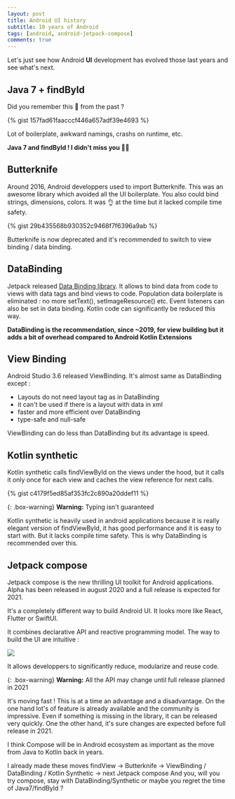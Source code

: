```yaml
---
layout: post
title: Android UI history
subtitle: 10 years of Android
tags: [android, android-jetpack-compose]
comments: true
---
```

 
Let's just see how Android **UI** development has evolved those last years and see what's next.

## Java 7 + findById

Did you remember this 👻 from the past ? 
  
{% gist 157fad61faacccf446a657adf39e4693 %} 
   
Lot of boilerplate, awkward namings, crashs on runtime, etc.

**Java 7 and findById ! I didn't miss you 🙅‍♂️**

## Butterknife

Around 2016, Android developpers used to import Butterknife. This was an awesome library which avoided all the UI boilerplate. 
You also could bind strings, dimensions, colors. It was 👌 at the time but it lacked compile time safety.
 
{% gist 29b435568b930352c9468f7f6396a9ab %} 
    
Butterknife is now deprecated and it's recommended to switch to view binding / data binding.

## DataBinding

Jetpack released [Data Binding library](https://developer.android.com/topic/libraries/data-binding). 
It allows to bind data from code to views with data tags and bind views to code.
Population data boilerplate is eliminated : no more setText(), setImageResource() etc. 
Event listeners can also be set in data binding. Kotlin code can significantly be reduced this way.

**DataBinding is the recommendation, since ~2019, for view building but it adds a bit of overhead compared to Android Kotlin Extensions**

## View Binding

Android Studio 3.6 released ViewBinding. It's almost same as DataBinding except : 
- Layouts do not need layout tag as in DataBinding
- it can't be used if there is a layout with data in xml
- faster and more efficient over DataBinding
- type-safe and null-safe
 
ViewBinding can do less than DataBinding but its advantage is speed.
  
## Kotlin synthetic

Kotlin synthetic calls findViewById on the views under the hood, but it calls it only once for each 
view and caches the view reference for next calls.

{% gist c4179f5ed85af353fc2c890a20ddef11 %}  

{: .box-warning}
**Warning:** Typing isn't guaranteed
 
Kotlin synthetic is heavily used in android applications because it is really elegant version of findViewById, 
it has good performance and it is easy to start with. But it lacks compile time safety. This is why DataBinding is recommended over this.
  
## Jetpack compose 

Jetpack compose is the new thrilling UI toolkit for Android applications. 
Alpha has been released in august 2020 and a full release is expected for 2021.

It's a completely different way to build Android UI.
It looks more like React, Flutter or SwiftUI. 
 
It combines declarative API and reactive programming model.
The way to build the UI are intuitive :

![](https://1.bp.blogspot.com/-cxPO9bE5QT4/X0Vw6rOOAAI/AAAAAAAAPjg/UmpOu9X6wHMUFaEjuJEdfOcOcwuKEefTwCLcBGAsYHQ/s1600/Screen%2BShot%2B2019-05-06%2Bat%2B9.48.28%2BAM.png)
  
It allows developpers to significantly reduce, modularize and reuse code.

{: .box-warning}
**Warning:** All the API may change until full release planned in 2021

It's moving fast ! This is at a time an advantage and a disadvantage.
On the one hand lot's of feature is already available and the community is impressive.
Even if something is missing in the library, it can be released very quickly. 
One the other hand, it's sure changes are expected before full release in 2021.

I think Compose will be in Android ecosystem as important as the move from Java to Kotlin back in years.

I already made these moves findView -> Butterknife -> ViewBinding / DataBinding / Kotlin Synthetic -> next Jetpack compose
And you, will you try compose, stay with DataBinding/Synthetic or maybe you regret the time of Java7/findById ?